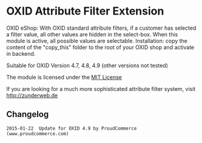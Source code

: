 OXID Attribute Filter Extension 
===============================

OXID eShop: With OXID standard attribute filters, if a customer has selected a filter value,
all other values are hidden in the select-box. When this module is active, all possible
values are selectable. Installation: copy the content of the "copy_this" folder to the 
root of your OXID shop and activate in backend.

Suitable for OXID Version 4.7, 4.8, 4.9 (other versions not tested)

The module is licensed under the <a href="http://opensource.org/licenses/MIT">MIT License</a>

If you are looking for a much more sophisticated attribute filter system, visit <a href="http://zunderweb.de">http://zunderweb.de</a>


Changelog
---

	2015-01-22	Update for OXID 4.9 by ProudCommerce (www.proudcommerce.com)